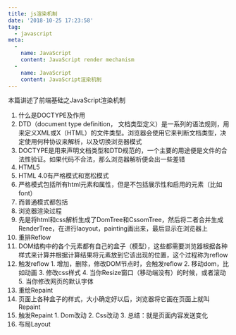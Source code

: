 ```yaml
---
title: js渲染机制
date: '2018-10-25 17:23:58'
tag: 
  - javascript
meta:
  -
    name: JavaScript
    content: JavaScript render mechanism
  -
    name: JavaScript
    content: JavaScript渲染机制
---
```

本篇讲述了前端基础之JavaScript渲染机制
<!-- more -->

1. 什么是DOCTYPE及作用
  1. DTD（document type definition， 文档类型定义）是一系列的语法规则，用来定义XML或X（HTML）的文件类型。浏览器会使用它来判断文档类型，决定使用何种协议来解析，以及切换浏览器模式
  2. DOCTYPE是用来声明文档类型和DTD规范的，一个主要的用途便是文件的合法性验证。如果代码不合法，那么浏览器解析便会出一些差错
  3. HTML5 <!DOCTYPE html>
  4. HTML 4.0有严格模式和宽松模式
  5. 严格模式包括所有html元素和属性，但是不包括展示性和启用的元素（比如font）
  6. 而普通模式都包括
2. 浏览器渲染过程
  1. 先是将html和css解析生成了DomTree和CssomTree，然后将二者合并生成RenderTree，在进行laoyout，painting画出来，最后显示在浏览器上 
3. 重排Reflow
  1. DOM结构中的各个元素都有自己的盒子（模型），这些都需要浏览器根据各种样式来计算并根据计算结果将元素放到它该出现的位置，这个过程称为reflow
  2. 触发reflow
    1. 增加，删除，修改DOM节点时，会触发reflow
    2. 移动dom，比如动画
    3. 修改css样式
    4. 当你Resize窗口（移动端没有）的时候，或者滚动
    5. 当你修改网页的默认字体
4. 重绘Repaint
  1. 页面上各种盒子的样式，大小确定好以后，浏览器将它画在页面上就叫Repaint
  2. 触发Repaint
    1. Dom改动
    2. Css改动
    3. 总结：就是页面内容发送变化
5. 布局Layout

